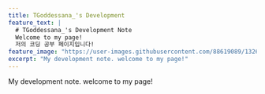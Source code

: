```yaml
---
title: TGoddessana_'s Development
feature_text: |
  # TGoddessana_'s Development Note
  Welcome to my page!
  저의 코딩 공부 페이지입니다!
feature_image: "https://user-images.githubusercontent.com/88619089/132667219-4c3c7961-91ff-44f3-82cd-9545af1b27da.png"
excerpt: "My development note. welcome to my page!"
---
```


My development note. welcome to my page!

